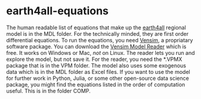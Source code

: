 # earth4all-equations
The human readable list of equations that make up the [earth4all](https://earth4all.life) regional model is in the MDL folder. For the technically minded, they are first order differential equations. To run the equations, you need [Vensim](https://vensim.com/), a propriatary software package. You can download the [Vensim Model Reader](https://vensim.com/vensim-model-reader/) which is free. It works on Windows or Mac, *not* on Linux. The reader lets you run and explore the model, but not save it. For the reader, you need the *.VPMX package that is in the VPM folder. The model also uses some exogenous data which is in the MDL folder as Excel files.
If you want to use the model for further work in Python, Julia, or some other open-source data science package, you might find the equations listed in the order of computation useful. This is in the folder COMP.
